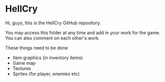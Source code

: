 # HellCry

Hi, guys, this is the HellCry GitHub repository.

You may access this folder at any time and add in your work for the game. You can also comment on each other's work. 

These things need to be done
- Item graphics (in inventory items)
- Game map
- Textures
- Sprites (for player, enemies etc)
